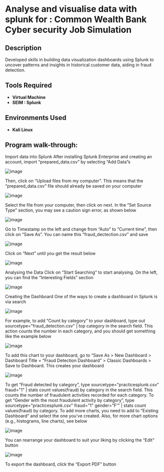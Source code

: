 
<h1> Analyse and visualise data with splunk for : Common Wealth Bank Cyber security Job Simulation </h1>

<h2>Description</h2>
Developed skills in building data visualization dashboards using Splunk to uncover patterns and insights in historical customer data, aiding in fraud detection.
<br />


<h2>Tools Required</h2>

- <b>Virtual Machine</b> 
- <b>SEIM : Splunk</b>

<h2>Environments Used </h2>

- <b>Kali Linux</b>
  
<h2>Program walk-through:</h2>
<p> Import data into Splunk
 After installing Splunk Enterprise and creating an account, import “prepared_data.csv” by
 selecting “Add Data”s</p>

 ![image](https://github.com/MohebAwichewi/Projects/assets/149394585/9dbda82b-fcb3-4a91-aa8f-522abfa84882)
<p>  Then, click on “Upload files from my computer”. This means that the “prepared_data.csv” file
 should already be saved on your computer </p>

![image](https://github.com/MohebAwichewi/Projects/assets/149394585/52ed06bd-b81b-4997-88a6-10aa0a701338)
<p>Select the file from your computer, then click on next. In the “Set Source Type” section, you
 may see a caution sign error, as shown below</p>

![image](https://github.com/MohebAwichewi/Projects/assets/149394585/6bd28b5b-49ce-41e2-aa3e-96fdf8fe6c60)
<p>Go to Timestamp on the left and change from “Auto” to “Current time”, then click on “Save
 As”. You can name this “fraud_dectection.csv” and save</p>

![image](https://github.com/MohebAwichewi/Projects/assets/149394585/4429e069-2d2f-4f9a-9ec9-8e260202165e)
<p>Click on “Next” until you get the result below</p>

![image](https://github.com/MohebAwichewi/Projects/assets/149394585/04813a38-9c9b-4dc7-aec6-1096545a07a2)
<p>Analysing the Data
 Click on “Start Searching” to start analysing. On the left, you can find the “Interesting Fields”
 section</p>
 
 ![image](https://github.com/MohebAwichewi/Projects/assets/149394585/b5c05e49-79f8-4211-99e6-103ca1fa3e46)

 <p>Creating the Dashboard
 One of the ways to create a dashboard in Splunk is via search</p>
 
 ![image](https://github.com/MohebAwichewi/Projects/assets/149394585/839e947a-3dcd-4bd3-93ff-37d47cd2b907)
 <p>For example, to add “Count by category” to your dashboard, type out
 sourcetype="fraud_detection.csv" | top category in the search field. This action counts
 the number in each category, and you should get something like the example below</p>
 
 ![image](https://github.com/MohebAwichewi/Projects/assets/149394585/8992138f-2f12-4e17-96fe-e3367f207277)

 <p>To add this chart to your dashboard, go to “Save As > New Dashboard > Dashboard Title =
 “Fraud Detection Dashboard” > Classic Dashboards > Save to Dashboard. This creates your
 dashboard</p>
 
 ![image](https://github.com/MohebAwichewi/Projects/assets/149394585/de0ffd1b-73bd-4698-a402-23fd7f392ed9)
 <p> To get “Fraud detected by category”, type sourcetype="practicesplunk.csv" fraud="1" |
 stats count values(fraud) by category in the search field. This counts the number of
 fraudulent activities recorded for each category.
 To get “Gender with the most fraudulent activity by category”, type
 sourcetype="practicesplunk.csv" fraud="1" gender="F'" | stats count values(fraud) by
 category.
 To add more charts, you need to add to “Existing Dashboard” and select the one you’ve
 created. Also, for more chart options (e.g., histograms, line charts), see below</p>

![image](https://github.com/MohebAwichewi/Projects/assets/149394585/b7277247-454f-4985-a568-9a1f58c60560)
<p>You can rearrange your dashboard to suit your liking by clicking the “Edit” button</p>

![image](https://github.com/MohebAwichewi/Projects/assets/149394585/d6e6de9c-7cdb-44c1-ad76-b426d9a17373)
<p>To export the dashboard, click the “Export PDF” button</p>














